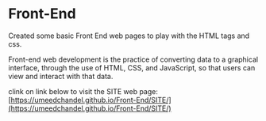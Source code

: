 # Front-End
Created some basic Front End web pages to play with the HTML tags and css.

Front-end web development is the practice of converting data to a graphical interface, through the use of HTML, CSS, and JavaScript, so that users can view and interact with that data.

clink on link below to visit the SITE web page: 
[https://umeedchandel.github.io/Front-End/SITE/](https://umeedchandel.github.io/Front-End/SITE/)
